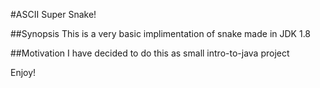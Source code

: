 #ASCII Super Snake!

##Synopsis
This is a very basic implimentation of snake made in JDK 1.8

##Motivation
I have decided to do this as small intro-to-java project

Enjoy!
